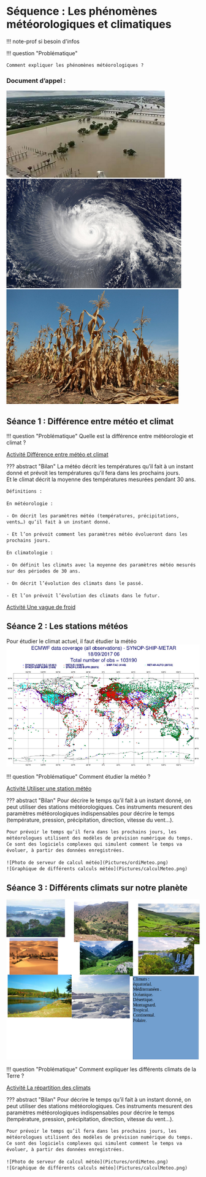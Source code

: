 # Séquence : Les phénomènes météorologiques et climatiques

!!! note-prof
    si besoin d'infos


!!! question "Problématique"

    Comment expliquer les phénomènes météorologiques ?

    
### Document d’appel :
![](Pictures/photoInodation.png)
![](Pictures/cyclone.png)
![](Pictures/secheresse.png)

## Séance 1 : Différence entre météo et climat

!!! question "Problématique"
    Quelle est la différence entre météorologie et climat ?

[Activité Différence entre météo et climat](../diffmeteoclimat)




??? abstract "Bilan"
    La météo décrit les températures qu’il fait à un instant donné et prévoit les températures qu’il fera dans les prochains jours.  
    Et le climat décrit la moyenne des températures mesurées pendant 30 ans.  

    Définitions :  

    En météorologie :

    - On décrit les paramètres météo (températures, précipitations, vents…) qu’il fait à un instant donné.
  
    - Et l’on prévoit comment les paramètres météo évolueront dans les prochains jours.
  
    En climatologie :  

    - On définit les climats avec la moyenne des paramètres météo mesurés sur des périodes de 30 ans.
  
    - On décrit l’évolution des climats dans le passé.
  
    - Et l’on prévoit l’évolution des climats dans le futur.

<div style="page-break-after: always;"></div>

[Activité Une vague de froid](../exodiffmeteoclimat)


## Séance 2 : Les stations météos



Pour étudier le climat actuel, il faut étudier la météo
![Carte de la position des stations météos](Pictures/carteStationsMeteo.png)


!!! question "Problématique"
    Comment étudier la météo ?


[Activité Utiliser une station météo](../stationMeteo)




??? abstract "Bilan"
    Pour décrire le temps qu’il fait à un instant donné, on peut utiliser des stations météorologiques. Ces instruments mesurent des paramètres météorologiques indispensables pour décrire le temps (température, pression, précipitation, direction, vitesse du vent…).

    Pour prévoir le temps qu’il fera dans les prochains jours, les météorologues utilisent des modèles de prévision numérique du temps. Ce sont des logiciels complexes qui simulent comment le temps va évoluer, à partir des données enregistrées.

    ![Photo de serveur de calcul météo](Pictures/ordiMeteo.png)
    ![Graphique de différents calculs météo](Pictures/calculMeteo.png)

<div style="page-break-after: always;"></div>


## Séance 3 : Différents climats sur notre planète

![Différents climats terrestres](Pictures/photoClimatsTerrestres.png)



!!! question "Problématique"
    Comment expliquer les différents climats de la Terre ?


[Activité La répartition des climats](../repartClimats)




??? abstract "Bilan"
    Pour décrire le temps qu’il fait à un instant donné, on peut utiliser des stations météorologiques. Ces instruments mesurent des paramètres météorologiques indispensables pour décrire le temps (température, pression, précipitation, direction, vitesse du vent…).

    Pour prévoir le temps qu’il fera dans les prochains jours, les météorologues utilisent des modèles de prévision numérique du temps. Ce sont des logiciels complexes qui simulent comment le temps va évoluer, à partir des données enregistrées.

    ![Photo de serveur de calcul météo](Pictures/ordiMeteo.png)
    ![Graphique de différents calculs météo](Pictures/calculMeteo.png)

<div style="page-break-after: always;"></div>

